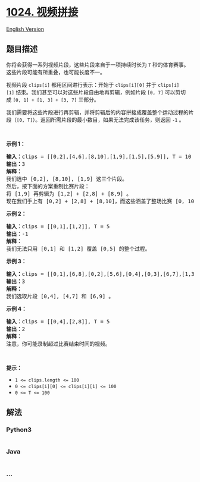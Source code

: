 # [1024. 视频拼接](https://leetcode-cn.com/problems/video-stitching)

[English Version](https://github.com/yanglr/leetcode-ac/blob/master/assets/1000-1099/1024.Video%20Stitching/README_EN.md)

## 题目描述

<!-- 这里写题目描述 -->

<p>你将会获得一系列视频片段，这些片段来自于一项持续时长为 <code>T</code> 秒的体育赛事。这些片段可能有所重叠，也可能长度不一。</p>

<p>视频片段 <code>clips[i]</code> 都用区间进行表示：开始于 <code>clips[i][0]</code> 并于 <code>clips[i][1]</code> 结束。我们甚至可以对这些片段自由地再剪辑，例如片段 <code>[0, 7]</code> 可以剪切成 <code>[0, 1] + [1, 3] + [3, 7]</code> 三部分。</p>

<p>我们需要将这些片段进行再剪辑，并将剪辑后的内容拼接成覆盖整个运动过程的片段（<code>[0, T]</code>）。返回所需片段的最小数目，如果无法完成该任务，则返回 <code>-1</code> 。</p>

<p> </p>

<p><strong>示例 1：</strong></p>

<pre>
<strong>输入：</strong>clips = [[0,2],[4,6],[8,10],[1,9],[1,5],[5,9]], T = 10
<strong>输出：</strong>3
<strong>解释：</strong>
我们选中 [0,2], [8,10], [1,9] 这三个片段。
然后，按下面的方案重制比赛片段：
将 [1,9] 再剪辑为 [1,2] + [2,8] + [8,9] 。
现在我们手上有 [0,2] + [2,8] + [8,10]，而这些涵盖了整场比赛 [0, 10]。
</pre>

<p><strong>示例 2：</strong></p>

<pre>
<strong>输入：</strong>clips = [[0,1],[1,2]], T = 5
<strong>输出：</strong>-1
<strong>解释：</strong>
我们无法只用 [0,1] 和 [1,2] 覆盖 [0,5] 的整个过程。
</pre>

<p><strong>示例 3：</strong></p>

<pre>
<strong>输入：</strong>clips = [[0,1],[6,8],[0,2],[5,6],[0,4],[0,3],[6,7],[1,3],[4,7],[1,4],[2,5],[2,6],[3,4],[4,5],[5,7],[6,9]], T = 9
<strong>输出：</strong>3
<strong>解释： </strong>
我们选取片段 [0,4], [4,7] 和 [6,9] 。
</pre>

<p><strong>示例 4：</strong></p>

<pre>
<strong>输入：</strong>clips = [[0,4],[2,8]], T = 5
<strong>输出：</strong>2
<strong>解释：</strong>
注意，你可能录制超过比赛结束时间的视频。
</pre>

<p> </p>

<p><strong>提示：</strong></p>

<ul>
	<li><code>1 <= clips.length <= 100</code></li>
	<li><code>0 <= clips[i][0] <= clips[i][1] <= 100</code></li>
	<li><code>0 <= T <= 100</code></li>
</ul>


## 解法

<!-- 这里可写通用的实现逻辑 -->

<!-- tabs:start -->

### **Python3**

<!-- 这里可写当前语言的特殊实现逻辑 -->

```python

```

### **Java**

<!-- 这里可写当前语言的特殊实现逻辑 -->

```java

```

### **...**

```

```

<!-- tabs:end -->
